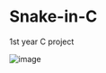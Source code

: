 # Snake-in-C
1st year C project

![image](https://user-images.githubusercontent.com/61639823/170102683-738ea2ba-4670-4496-a8e6-cea57b7626b7.png)
